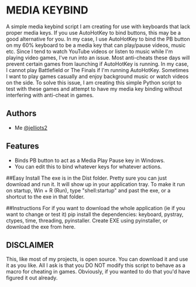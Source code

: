 
# MEDIA KEYBIND

A simple media keybind script I am creating for use with keyboards that lack proper media keys. If you use AutoHotKey to bind buttons, this may be a good alternative for you. In my case, I use AutoHotKey to bind the PB button on my 60% keyboard to be a media key that can play/pause videos, music etc. Since I tend to watch YouTube videos or listen to music while I'm playing video games, I've run into an issue. Most anti-cheats these days will prevent certain games from launching if AutoHotKey is running. In my case, I cannot play Battlefield or The Finals if I'm running AutoHotKey. Sometimes I want to play games casually and enjoy background music or watch videos on the side. To solve this issue, I am creating this simple Python script to test with these games and attempt to have my media key binding without interfering with anti-cheat in games. 


## Authors

- Me [@jelliots2](https://github.com/jelliots2)


## Features

- Binds PB button to act as a Media Play Pause key in Windows.
- You can edit this to bind whatever keys for whatever actions.

##Easy Install
The exe is in the Dist folder. Pretty sure you can just download and run it. It will show up in your application tray. 
To make it run on startup, Win + R (Run), type "shell:startup" and past the exe, or a shortcut to the exe in that folder.

##Instructions
For if you want to download the whole application (ie if you want to change or test it)
pip install the dependencies: keyboard, pystray, ctypes, time, threading, pyinstaller.
Create EXE using pyinstaller, or download the exe from here.

## DISCLAIMER
This, like most of my projects, is open source. You can download it and use it as you like. All I ask is that you DO NOT modify this script to behave as a macro for cheating in games. Obviously, if you wanted to do that you'd have figured it out already. 
